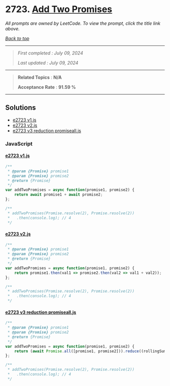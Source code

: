 # 2723. [Add Two Promises](<https://leetcode.com/problems/add-two-promises>)

*All prompts are owned by LeetCode. To view the prompt, click the title link above.*

*[Back to top](<../README.md>)*

------

> *First completed : July 09, 2024*
>
> *Last updated : July 09, 2024*

------

> **Related Topics** : **N/A**
>
> **Acceptance Rate** : **91.59 %**

------

## Solutions

- [e2723 v1.js](<../my-submissions/e2723 v1.js>)
- [e2723 v2.js](<../my-submissions/e2723 v2.js>)
- [e2723 v3 reduction promiseall.js](<../my-submissions/e2723 v3 reduction promiseall.js>)
### JavaScript
#### [e2723 v1.js](<../my-submissions/e2723 v1.js>)
```JavaScript
/**
 * @param {Promise} promise1
 * @param {Promise} promise2
 * @return {Promise}
 */
var addTwoPromises = async function(promise1, promise2) {
    return await promise1 + await promise2;
};

/**
 * addTwoPromises(Promise.resolve(2), Promise.resolve(2))
 *   .then(console.log); // 4
 */
```

#### [e2723 v2.js](<../my-submissions/e2723 v2.js>)
```JavaScript
/**
 * @param {Promise} promise1
 * @param {Promise} promise2
 * @return {Promise}
 */
var addTwoPromises = async function(promise1, promise2) {
    return promise1.then(val1 => promise2.then(val2 => val1 + val2));
};

/**
 * addTwoPromises(Promise.resolve(2), Promise.resolve(2))
 *   .then(console.log); // 4
 */
```

#### [e2723 v3 reduction promiseall.js](<../my-submissions/e2723 v3 reduction promiseall.js>)
```JavaScript
/**
 * @param {Promise} promise1
 * @param {Promise} promise2
 * @return {Promise}
 */
var addTwoPromises = async function(promise1, promise2) {
    return (await Promise.all([promise1, promise2])).reduce((rollingSum, x) => rollingSum + x, 0);
};

/**
 * addTwoPromises(Promise.resolve(2), Promise.resolve(2))
 *   .then(console.log); // 4
 */
```

